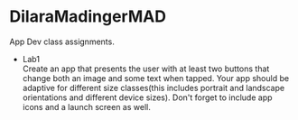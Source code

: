 # DilaraMadingerMAD
App Dev class assignments.
- Lab1
<br> Create an app that presents the user with at least two buttons that change both an image and some text when tapped. Your app should be adaptive for different size classes(this includes portrait and landscape orientations and different device sizes). Don't forget to include app icons and a launch screen as well.

